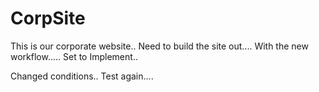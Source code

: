 # CorpSite

This is our corporate website..
Need to build the site out....
With the new workflow.....
Set to Implement..

Changed conditions..
Test again....

